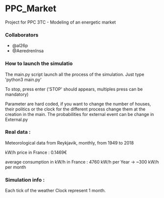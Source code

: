 # PPC_Market
Project for PPC 3TC - Modeling of an energetic market

### Collaborators
- @al26p
- @AeredrenInsa

### How to launch the simulatio
The main.py script launch all the process of the simulation. Just type 'python3 main.py'

To stop, press enter ('STOP' should appears, multiples press can be mandatory)

Parameter are hard coded, if you want to change the number of houses, their politics or the clock for the different process change them at the creation in the main.
The probabilities for external event can be change in External.py

### Real data :
Meteorological data from Reykjavik, monthly, from 1949 to 2018

kW/h price in France : 0.1469€

average consumption in kW/h in France : 4760 kW/h per Year -> ~300 kW/h per month

### Simulation info :
Each tick of the weather Clock represent 1 month.
